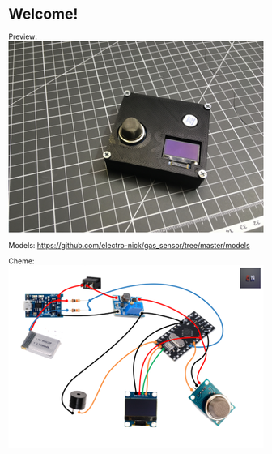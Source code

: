 # Welcome!

Preview:
![preview](https://raw.githubusercontent.com/electro-nick/gas_sensor/master/images/IMG_1299.jpeg)

Models: https://github.com/electro-nick/gas_sensor/tree/master/models

Cheme:
![cheme](https://raw.githubusercontent.com/electro-nick/gas_sensor/master/Схемма.png)
